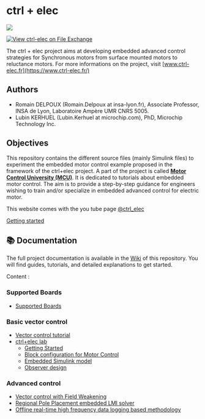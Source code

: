 # ctrl + elec
[<img src="img/logo.png"/>](https://www.ctrl-elec.fr/)

[![View ctrl-elec on File Exchange](https://www.mathworks.com/matlabcentral/images/matlab-file-exchange.svg)](https://fr.mathworks.com/matlabcentral/fileexchange/135637-ctrl-elec)

The ctrl + elec project aims at developing embedded advanced control strategies for Synchronous motors from surface mounted motors to reluctance motors. For more informations on the project, visit [www.ctrl-elec.fr](https://www.ctrl-elec.fr/)

## Authors

- Romain DELPOUX (Romain.Delpoux at insa-lyon.fr), Associate Professor, INSA de Lyon, Laboratoire Ampère UMR CNRS 5005.
- Lubin KERHUEL (Lubin.Kerhuel at microchip.com), PhD, Microchip Technology Inc.

## Objectives
This repository contains the different source files (mainly Simulink files) to experiment the embedded motor control example proposed in the framework of the ctrl+elec project. A part of the project is called [**Motor Control University (MCU)**](www.ctrl-elec.fr/motor_control_university.html). It is dedicated to tutorials about embedded motor control. The aim is to provide a step-by-step guidance for engineers wishing to train and/or specialize in embedded advanced control for  electric motor.

This website comes with the you tube page [@ctrl_elec](https://www.youtube.com/@ctrl_elec)

[Getting started](https://youtu.be/fAhIvsgS1aM?si=hjhc9MEHJ1EK3xQb)



## 📚 Documentation

The full project documentation is available in the [Wiki](https://github.com/rdelpoux/ctrl-elec/wiki) of this repository. You will find guides, tutorials, and detailed explanations to get started.

Content : 

### Supported Boards

- [Supported Boards](https://github.com/rdelpoux/ctrl-elec/wiki/01_supportedBoard_SupportedBoards)

### Basic vector control

- [Vector control tutorial](https://github.com/rdelpoux/ctrl-elec/wiki/02_basicVectorControl)
- [ctrl+elec lab](https://github.com/rdelpoux/ctrl-elec/wiki/ctrlelecLab)
  - [Getting Started](https://github.com/rdelpoux/ctrl-elec/wiki/labGettingStarted)
  - [Block configuration for Motor Control](https://github.com/rdelpoux/ctrl-elec/wiki/labBlockconfigurationforMotorControl)
  - [Embedded Simulink model](https://github.com/rdelpoux/ctrl-elec/wiki/labEmbeddedModelv2)
  - [Observer design](https://github.com/rdelpoux/ctrl-elec/wiki/Observerdesign)


### Advanced control

- [Vector control with Field Weakening](https://github.com/rdelpoux/ctrl-elec/tree/main/MCU/fieldWeakening) 
- [Regional Pole Placement embedded LMI solver](https://github.com/rdelpoux/ctrl-elec/tree/main/MCU/LMIsolver)
- [Offline real-time high frequency data logging based methodology](https://github.com/rdelpoux/ctrl-elec/tree/main/MCU/dataLogging)

